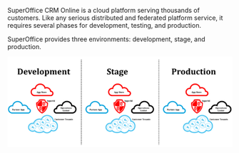 SuperOffice CRM Online is a cloud platform serving thousands of customers. Like any serious distributed and federated platform service, it requires several phases for development, testing, and production.

SuperOffice provides three environments: development, stage, and production.

![SuperOffice provides three environments: development, stage, and production -screenshot][img1]

<!-- Referenced images -->
[img1]: ../media/online-environments-sidebyside-650.png
